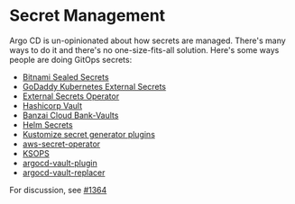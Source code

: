 # Secret Management

Argo CD is un-opinionated about how secrets are managed. There's many ways to do it and there's no one-size-fits-all solution. Here's some ways people are doing GitOps secrets:

* [Bitnami Sealed Secrets](https://github.com/bitnami-labs/sealed-secrets)
* [GoDaddy Kubernetes External Secrets](https://github.com/godaddy/kubernetes-external-secrets)
* [External Secrets Operator](https://github.com/external-secrets/external-secrets)
* [Hashicorp Vault](https://www.vaultproject.io)
* [Banzai Cloud Bank-Vaults](https://github.com/banzaicloud/bank-vaults)
* [Helm Secrets](https://github.com/jkroepke/helm-secrets)
* [Kustomize secret generator plugins](https://github.com/kubernetes-sigs/kustomize/blob/fd7a353df6cece4629b8e8ad56b71e30636f38fc/examples/kvSourceGoPlugin.md#secret-values-from-anywhere)
* [aws-secret-operator](https://github.com/mumoshu/aws-secret-operator)
* [KSOPS](https://github.com/viaduct-ai/kustomize-sops#argo-cd-integration)
* [argocd-vault-plugin](https://github.com/argoproj-labs/argocd-vault-plugin)
* [argocd-vault-replacer](https://github.com/crumbhole/argocd-vault-replacer)

For discussion, see [#1364](https://github.com/argoproj/argo-cd/issues/1364)
